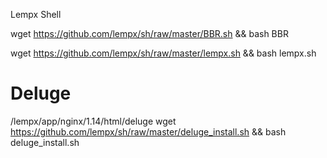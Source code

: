 Lempx Shell 

wget https://github.com/lempx/sh/raw/master/BBR.sh && bash BBR

wget https://github.com/lempx/sh/raw/master/lempx.sh && bash lempx.sh

# Deluge
/lempx/app/nginx/1.14/html/deluge
wget https://github.com/lempx/sh/raw/master/deluge_install.sh && bash deluge_install.sh

